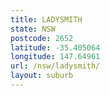 ```yaml
---
title: LADYSMITH
state: NSW
postcode: 2652
latitude: -35.405064
longitude: 147.64961
url: /nsw/ladysmith/
layout: suburb
---
```

